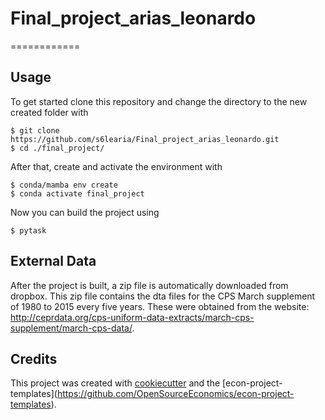 # Final_project_arias_leonardo

\============

## Usage

To get started clone this repository and change the directory to the new created folder
with

```console
$ git clone https://github.com/s6learia/Final_project_arias_leonardo.git
$ cd ./final_project/
```

After that, create and activate the environment with

```console
$ conda/mamba env create
$ conda activate final_project
```

Now you can build the project using

```console
$ pytask
```

## External Data

After the project is built, a zip file is automatically downloaded from dropbox. This
zip file contains the dta files for the CPS March supplement of 1980 to 2015 every five
years. These were obtained from the website:
http://ceprdata.org/cps-uniform-data-extracts/march-cps-supplement/march-cps-data/.

## Credits

This project was created with [cookiecutter](https://github.com/audreyr/cookiecutter)
and the
\[econ-project-templates\](https://github.com/OpenSourceEconomics/econ-project-templates).
